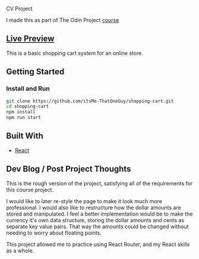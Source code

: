 CV Project

I made this as part of The Odin Project [course](https://www.theodinproject.com/lessons/node-path-javascript-shopping-cart)

## [Live Preview]("https://itsMe-ThatOneGuy.github.io/shopping-cart")

This is a basic shopping cart system for an online store.

## Getting Started

### Install and Run

```bash
git clone https://github.com/itsMe-ThatOneGuy/shopping-cart.git
cd shopping-cart
npm install
npm run start
```

## Built With

-   [React](https://reactjs.org/)

## Dev Blog / Post Project Thoughts

This is the rough version of the project, satisfying all of the requirements for this course project.

I would like to later re-style the page to make it look much more professional.
I would also like to restructure how the dollar amounts are stored and manipulated. I feel a better implementation would be to make the currency it's own data structure, storing the dollar amounts and cents as separate key value pairs. That way the amounts could be changed without needing to worry about floating points.

This project allowed me to practice using React Router, and my React skills as a whole.
